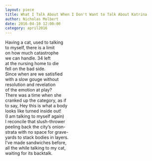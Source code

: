 ```yaml
---
layout: piece
title: What I Talk About When I Don't Want to Talk About Katrina
author: Nicholas Molbert
date: 2016-04-10 12:00:00
category: april2016
---
```

Having a cat, used to talking<br>
to myself, there is a limit<br>
on how much catastrophe<br>
we can handle. 34 left<br>
at the nursing home to die<br>
fell on the bad side.<br>
Since when are we satisfied<br>
with a slow gouge without<br>
resolution and revelation<br>
of the emotion at play?<br>
There was a time when she<br>
cranked up the category, as if<br>
to say, Hey this is what a body<br>
looks like turned inside out!<br>
(I am talking to myself again)<br>
I reconcile that slush-thrower<br>
peeling back the city’s onion-<br>
strata with no space for grave-<br>
yards to stack bodies in layers.<br>
I’ve made sandwiches before,<br>
all the while talking to my cat,<br>
waiting for its backtalk.
